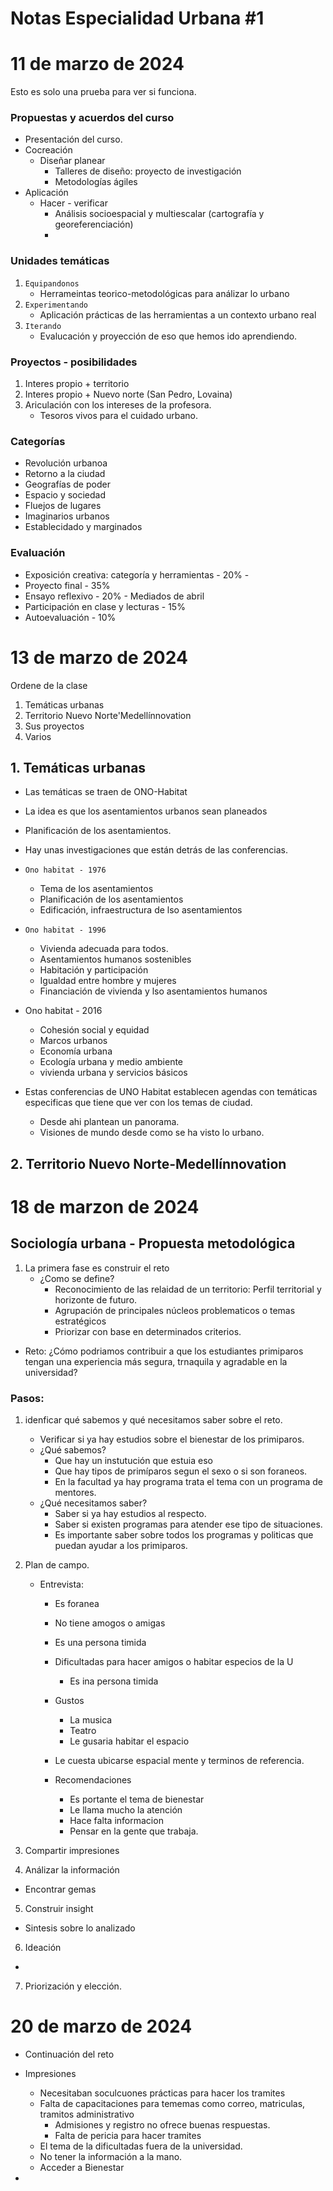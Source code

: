 # Notas Especialidad Urbana #1

# 11 de marzo de 2024

Esto es solo una prueba para ver si funciona.

### Propuestas y acuerdos del curso

- Presentación del curso.
- Cocreación
    - Diseñar planear
        - Talleres de diseño: proyecto de investigación
        - Metodologías ágiles
- Aplicación
    - Hacer - verificar
        - Análisis socioespacial y multiescalar (cartografía y georeferenciación)
        -  
### Unidades temáticas
1. `Equipandonos`
    - Herrameintas teorico-metodológicas para análizar lo urbano
2. `Experimentando`
    - Aplicación prácticas de las herramientas a un contexto urbano real
3. `Iterando`
    - Evalucación y proyección de eso que hemos ido aprendiendo.

### Proyectos - posibilidades
1. Interes propio + territorio
2. Interes propio + Nuevo norte (San Pedro, Lovaina)
3. Ariculación con los intereses de la profesora.
    - Tesoros vivos para el cuidado urbano. 

### Categorías
- Revolución urbanoa
- Retorno a la ciudad
- Geografías de poder
- Espacio y sociedad
- Fluejos de lugares 
- Imaginarios urbanos
- Establecidado y marginados

### Evaluación
- Exposición creativa: categoría y herramientas - 20% - 
- Proyecto final - 35%
- Ensayo reflexivo - 20% - Mediados de abril
- Participación en clase y lecturas - 15%
- Autoevaluación - 10% 



# 13 de marzo de 2024

Ordene de la clase

1. Temáticas urbanas
2. Territorio Nuevo Norte'Medellínnovation
3. Sus proyectos
4. Varios

## **1. Temáticas urbanas**

- Las temáticas se traen de ONO-Habitat
- La idea es que los asentamientos urbanos sean planeados
- Planificación de los asentamientos.
- Hay unas investigaciones que están detrás de las conferencias. 

- `Ono habitat - 1976`
    - Tema de los asentamientos
    - Planificación de los asentamientos
    - Edificación, infraestructura de lso asentamientos

- `Ono habitat - 1996`
    - Vivienda adecuada para todos. 
    - Asentamientos humanos sostenibles
    - Habitación y participación
    - Igualdad entre hombre y mujeres
    - Financiación de vivienda y lso asentamientos humanos

- Ono habitat - 2016
    - Cohesión social y equidad
    - Marcos urbanos
    - Economía urbana
    - Ecología urbana y medio ambiente
    - vivienda urbana y servicios básicos

- Estas conferencias de UNO Habitat establecen agendas con temáticas especificas que tiene que ver con los temas de ciudad.
    - Desde ahi plantean un panorama. 
    - Visiones de mundo desde como se ha visto lo urbano.
    

## **2. Territorio Nuevo Norte-Medellínnovation**


# 18 de marzon de 2024

## Sociología urbana - Propuesta metodológica

1. La primera fase es construir el reto
    - ¿Como se define?
        - Reconocimiento de las relaidad de un territorio: Perfil territorial y horizonte de futuro.
        - Agrupación de principales núcleos problematicos o temas estratégicos
        - Priorizar con base en determinados criterios. 


- Reto: ¿Cómo podriamos contribuir a que los estudiantes primiparos tengan una experiencia más segura, trnaquila y agradable en la universidad?

### Pasos:

1. idenficar qué sabemos y qué necesitamos saber sobre el reto.
    - Verificar si ya hay estudios sobre el bienestar de los primiparos. 
    - ¿Qué sabemos?
        - Que hay un instutución que estuia eso
        - Que hay tipos de primíparos segun el sexo o si son foraneos.
        - En la facultad ya hay programa trata el tema con un programa de mentores. 
    - ¿Qué necesitamos saber?
        - Saber si ya hay estudios al respecto.
        - Saber si existen programas para atender ese tipo de situaciones.
        - Es importante saber sobre todos los programas y politicas que puedan ayudar a los primiparos. 


2. Plan de campo. 
    - Entrevista:
        - Es foranea
        - No tiene amogos o amigas
        - Es una persona timida
        - Dificultadas para hacer amigos o habitar especios de la U
            - Es ina persona timida
        - Gustos
            - La musica
            - Teatro
            - Le gusaria habitar el espacio 
        - Le cuesta ubicarse espacial mente y terminos de referencia.

        - Recomendaciones
            - Es portante el tema de bienestar 
            - Le llama mucho la atención
            - Hace falta informacion
            - Pensar en la gente que trabaja.

3. Compartir impresiones

4. Análizar la información
- Encontrar gemas

5. Construir insight
- Sintesis sobre lo analizado

6. Ideación
- 

7. Priorización y elección.
        
# 20 de marzo de 2024

- Continuación del reto

- Impresiones
    - Necesitaban soculcuones prácticas para hacer los tramites
    - Falta de capacitaciones para tememas como correo, matriculas, tramitos administrativo
        - Admisiones y registro no ofrece buenas respuestas. 
        - Falta de pericia para hacer tramites
    - El tema de la dificultadas fuera de la universidad.
    - No tener la información a la mano.
    - Acceder a Bienestar
     
       
- 



